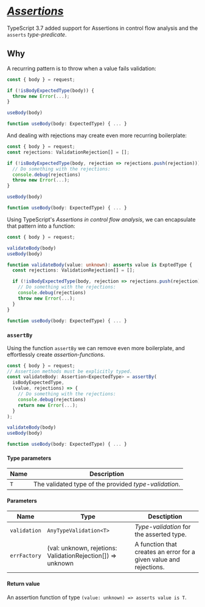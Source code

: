 # [*Assertions*](https://github.com/microsoft/TypeScript/pull/32695)

TypeScript 3.7 added support for Assertions in control flow analysis and the  
`asserts` *type-predicate*.

## Why

A recurring pattern is to throw when a value fails validation:

```ts
const { body } = request;

if (!isBodyExpectedType(body)) {
  throw new Error(...);
}

useBody(body)

function useBody(body: ExpectedType) { ... }
```

And dealing with rejections may create even more recurring boilerplate:

```ts
const { body } = request;
const rejections: ValidationRejection[] = [];

if (!isBodyExpectedType(body, rejection => rejections.push(rejection))) {
  // Do something with the rejections:
  console.debug(rejections)
  throw new Error(...);
}

useBody(body)

function useBody(body: ExpectedType) { ... }
```

Using TypeScript's *Assertions in control flow analysis*, we can 
encapsulate that pattern into a function:

```ts
const { body } = request;

validateBody(body)
useBody(body)

function validateBody(value: unknown): asserts value is ExptedType {
  const rejections: ValidationRejection[] = [];

  if (!isBodyExpectedType(body, rejection => rejections.push(rejection))) {
    // Do something with the rejections:
    console.debug(rejections)
    throw new Error(...);
  }
}

function useBody(body: ExpectedType) { ... }
```
### `assertBy`

Using the function `assertBy` we can remove even more boilerplate, and effortlessly
create *assertion-functions*.

```ts
const { body } = request;
// Assertion methods must be explicitly typed.
const validateBody: Assertion<ExpectedType> = assertBy(
  isBodyExpectedType,
  (value, rejections) => {
    // Do something with the rejections:
    console.debug(rejections)
    return new Error(...);
  }
);

validateBody(body)
useBody(body)

function useBody(body: ExpectedType) { ... }
```

#### Type parameters

Name | Description
-|-
`T` | The validated type of the provided *type-validation*.

#### Parameters

Name | Type | Desctiption
-|-|-
`validation` | `AnyTypeValidation<T>` | *Type-validation* for the asserted type.
`errFactory` | (val: unknown, rejetions: ValidationRejection[]) => unknown | A function that creates an error for a given value and rejections.

#### Return value

An assertion function of type `(value: unknown) => asserts value is T`.
